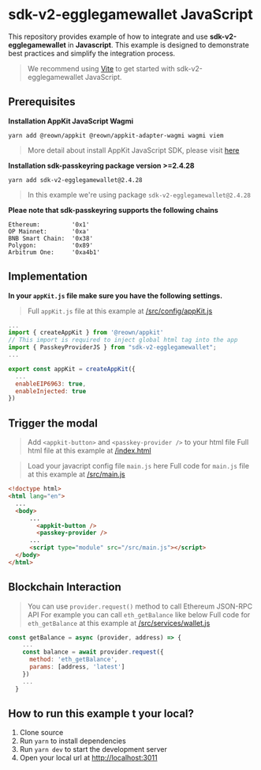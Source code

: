 # sdk-v2-egglegamewallet JavaScript

This repository provides example of how to integrate and use **sdk-v2-egglegamewallet** in **Javascript**. This example is designed to demonstrate best practices and simplify the integration process.

> We recommend using [Vite](https://vitejs.dev/guide/#scaffolding-your-first-vite-project) to get started with sdk-v2-egglegamewallet JavaScript.

## Prerequisites

**Installation AppKit JavaScript Wagmi**
```
yarn add @reown/appkit @reown/appkit-adapter-wagmi wagmi viem
```
> More detail about install AppKit JavaScript SDK, please visit [here](https://docs.reown.com/appkit/javascript/core/installation)

**Installation sdk-passkeyring package version >=2.4.28**
```
yarn add sdk-v2-egglegamewallet@2.4.28
```
> In this example we're using package `sdk-v2-egglegamewallet@2.4.28`

**Pleae note that sdk-passkeyring supports the following chains**
```
Ethereum:         '0x1'
OP Mainnet:       '0xa'
BNB Smart Chain:  '0x38'
Polygon:          '0x89'
Arbitrum One:     '0xa4b1'
```

## Implementation
**In your `appKit.js` file make sure you have the following settings.**
> Full `appKit.js` file at this example at [/src/config/appKit.js](/src/config/appKit.js)

```javascript
...
import { createAppKit } from '@reown/appkit'
// This import is required to inject global html tag into the app
import { PasskeyProviderJS } from "sdk-v2-egglegamewallet";
...

export const appKit = createAppKit({
  ...
  enableEIP6963: true,
  enableInjected: true
})

```

## Trigger the modal
> Add `<appkit-button>` and `<passkey-provider />` to your html file
> Full html file at this example at [/index.html](index.html)


> Load your javacript config file `main.js` here
> Full code for `main.js` file at this example at [/src/main.js](/src/main.js)
```html
<!doctype html>
<html lang="en">
  ...
  <body>
      ...
        <appkit-button />
        <passkey-provider />
      ...
      <script type="module" src="/src/main.js"></script>
  </body>
</html>
```

## Blockchain Interaction
> You can use `provider.request()` method to call Ethereum JSON-RPC API
> For example you can call `eth_getBalance` like below
> Full code for `eth_getBalance` at this example at [/src/services/wallet.js](/src/services/wallet.js)
```javascript
const getBalance = async (provider, address) => {
    ...
    const balance = await provider.request({
      method: 'eth_getBalance',
      params: [address, 'latest']
    })
    ...
  }
```

## How to run this example t your local?
1. Clone source
2. Run `yarn` to install dependencies
3. Run `yarn dev` to start the development server
4. Open your local url at [http://localhost:3011](http://localhost:3011/)
